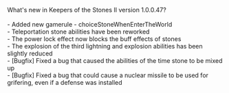 What's new in Keepers of the Stones II version 1.0.0.47?<br/>
<br />- Added new gamerule - choiceStoneWhenEnterTheWorld
<br />- Teleportation stone abilities have been reworked
<br />- The power lock effect now blocks the buff effects of stones
<br />- The explosion of the third lightning and explosion abilities has been slightly reduced
<br />- [Bugfix] Fixed a bug that caused the abilities of the time stone to be mixed up
<br />- [Bugfix] Fixed a bug that could cause a nuclear missile to be used for grifering, even if a defense was installed
